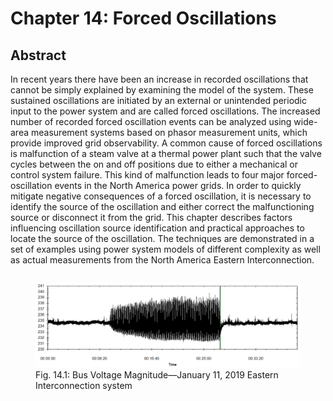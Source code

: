 # Chapter 14: Forced Oscillations
## Abstract
In recent years there have been an increase in recorded oscillations
that cannot be simply explained by examining the model of the
system. These sustained oscillations are initiated by an external or
unintended periodic input to the power system and are called forced
oscillations. The increased number of recorded forced oscillation
events can be analyzed using wide-area measurement systems based on
phasor measurement units, which provide improved grid
observability. A common cause of forced oscillations is malfunction
of a steam valve at a thermal power plant such that the valve cycles
between the on and off positions due to either a mechanical or
control system failure. This kind of malfunction leads to four major
forced-oscillation events in the North America power grids. In order
to quickly mitigate negative consequences of a forced oscillation, it
is necessary to identify the source of the oscillation and either
correct the malfunctioning source or disconnect it from the
grid. This chapter describes factors influencing oscillation source
identification and practical approaches to locate the source of the
oscillation. The techniques are demonstrated in a set of examples
using power system models of different complexity as well as actual
measurements from the North America Eastern Interconnection.

<div style="display: flex; justify-content: center;" width="100%">
    <figure>
        <img src="figures/fig_14p1.png" alt="2019 Eastern Interconnection oscillation" width=600px margin="auto" />
        <figcaption>Fig. 14.1: Bus Voltage Magnitude&mdash;January 11, 2019 Eastern Interconnection system</figcaption>
    </figure>
</div>

[comment]: <> (eof)
